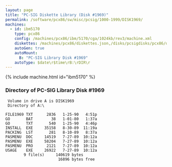 ```yaml
---
layout: page
title: "PC-SIG Diskette Library (Disk #1969)"
permalink: /software/pcx86/sw/misc/pcsig/1000-1999/DISK1969/
machines:
  - id: ibm5170
    type: pcx86
    config: /machines/pcx86/ibm/5170/cga/1024kb/rev3/machine.xml
    diskettes: /machines/pcx86/diskettes.json,/disks/pcsigdisks/pcx86/diskettes.json
    autoGen: true
    autoMount:
      B: "PC-SIG Library Disk #1969"
    autoType: $date\r$time\rB:\rDIR\r
---
```


{% include machine.html id="ibm5170" %}

### Directory of PC-SIG Library Disk #1969

     Volume in drive A is DISK1969
     Directory of A:\

    FILE1969 TXT      2836   1-25-90   4:51p
    GO       BAT        38   1-01-80   1:37a
    GO       TXT       540   1-25-90   4:46p
    INSTALL  EXE     35158   8-30-89  11:19a
    PACKING  LST       281   8-10-89   8:37a
    PASMENU  DOC     14519   7-27-89  10:12a
    PASMENU  EXE     58204   7-27-89  10:12a
    PASMENU  PRO      2121   7-27-89  10:12a
    USAGE    EXE     26922   7-27-89  10:12a
            9 file(s)     140619 bytes
                           16896 bytes free
